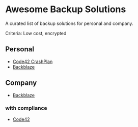 # Awesome Backup Solutions
A curated list of backup solutions for personal and company.

Criteria: Low cost, encrypted

## Personal

- [Code42 CrashPlan](https://www.code42.com/store/)
- [Backblaze](https://secure.backblaze.com/buy.htm)


## Company

- [Backblaze](https://www.backblaze.com/business.html#business-contact)


### with compliance

- [Code42](https://www.code42.com/security/)
